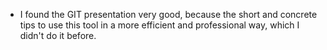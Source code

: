 - I found the GIT presentation very good, because the short and concrete tips to use this tool in a more efficient and professional way, which I didn't do it before.